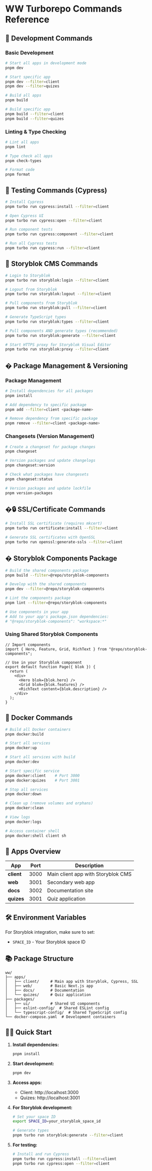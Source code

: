 # WW Turborepo Commands Reference

## 🚀 Development Commands

### Basic Development

```bash
# Start all apps in development mode
pnpm dev

# Start specific app
pnpm dev --filter=client
pnpm dev --filter=quizes

# Build all apps
pnpm build

# Build specific app
pnpm build --filter=client
pnpm build --filter=quizes
```

### Linting & Type Checking

```bash
# Lint all apps
pnpm lint

# Type check all apps
pnpm check-types

# Format code
pnpm format
```

## 🧪 Testing Commands (Cypress)

```bash
# Install Cypress
pnpm turbo run cypress:install --filter=client

# Open Cypress UI
pnpm turbo run cypress:open --filter=client

# Run component tests
pnpm turbo run cypress:component --filter=client

# Run all Cypress tests
pnpm turbo run cypress:run --filter=client
```

## 📝 Storyblok CMS Commands

```bash
# Login to Storyblok
pnpm turbo run storyblok:login --filter=client

# Logout from Storyblok
pnpm turbo run storyblok:logout --filter=client

# Pull components from Storyblok
pnpm turbo run storyblok:pull --filter=client

# Generate TypeScript types
pnpm turbo run storyblok:types --filter=client

# Pull components AND generate types (recommended)
pnpm turbo run storyblok:generate --filter=client

# Start HTTPS proxy for Storyblok Visual Editor
pnpm turbo run storyblok:proxy --filter=client
```

## � Package Management & Versioning

### Package Management

```bash
# Install dependencies for all packages
pnpm install

# Add dependency to specific package
pnpm add --filter=client <package-name>

# Remove dependency from specific package
pnpm remove --filter=client <package-name>
```

### Changesets (Version Management)

```bash
# Create a changeset for package changes
pnpm changeset

# Version packages and update changelogs
pnpm changeset:version

# Check what packages have changesets
pnpm changeset:status

# Version packages and update lockfile
pnpm version-packages
```

## �🔒 SSL/Certificate Commands

```bash
# Install SSL certificate (requires mkcert)
pnpm turbo run certificate:install --filter=client

# Generate SSL certificates with OpenSSL
pnpm turbo run openssl:generate-ssls --filter=client
```

## � Storyblok Components Package

```bash
# Build the shared components package
pnpm build --filter=@repo/storyblok-components

# Develop with the shared components
pnpm dev --filter=@repo/storyblok-components

# Lint the components package
pnpm lint --filter=@repo/storyblok-components

# Use components in your app
# Add to your app's package.json dependencies:
# "@repo/storyblok-components": "workspace:*"
```

### Using Shared Storyblok Components

```tsx
// Import components
import { Hero, Feature, Grid, RichText } from "@repo/storyblok-components";

// Use in your Storyblok component
export default function Page({ blok }) {
  return (
    <div>
      <Hero blok={blok.hero} />
      <Grid blok={blok.features} />
      <RichText content={blok.description} />
    </div>
  );
}
```

## 🐳 Docker Commands

```bash
# Build all Docker containers
pnpm docker:build

# Start all services
pnpm docker:up

# Start all services with build
pnpm docker:dev

# Start specific service
pnpm docker:client    # Port 3000
pnpm docker:quizes    # Port 3001

# Stop all services
pnpm docker:down

# Clean up (remove volumes and orphans)
pnpm docker:clean

# View logs
pnpm docker:logs

# Access container shell
pnpm docker:shell client sh
```

## 📱 Apps Overview

| App        | Port | Description                        |
| ---------- | ---- | ---------------------------------- |
| **client** | 3000 | Main client app with Storyblok CMS |
| **web**    | 3001 | Secondary web app                  |
| **docs**   | 3002 | Documentation site                 |
| **quizes** | 3001 | Quiz application                   |

## 🛠️ Environment Variables

For Storyblok integration, make sure to set:

- `SPACE_ID` - Your Storyblok space ID

## 📚 Package Structure

```
ww/
├── apps/
│   ├── client/     # Main app with Storyblok, Cypress, SSL
│   ├── web/        # Basic Next.js app
│   ├── docs/       # Documentation
│   └── quizes/     # Quiz application
├── packages/
│   ├── ui/         # Shared UI components
│   ├── eslint-config/  # Shared ESLint config
│   └── typescript-config/  # Shared TypeScript config
└── docker-compose.yaml  # Development containers
```

## 🏃‍♂️ Quick Start

1. **Install dependencies:**

   ```bash
   pnpm install
   ```

2. **Start development:**

   ```bash
   pnpm dev
   ```

3. **Access apps:**
   - Client: http://localhost:3000
   - Quizes: http://localhost:3001

4. **For Storyblok development:**

   ```bash
   # Set your space ID
   export SPACE_ID=your_storyblok_space_id

   # Generate types
   pnpm turbo run storyblok:generate --filter=client
   ```

5. **For testing:**
   ```bash
   # Install and run Cypress
   pnpm turbo run cypress:install --filter=client
   pnpm turbo run cypress:open --filter=client
   ```
